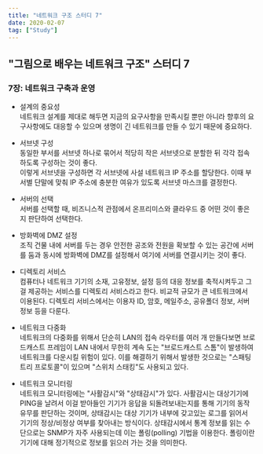 ```yaml
---
title: "네트워크 구조 스터디 7"
date: 2020-02-07
tag: ["Study"]
---
```



## "그림으로 배우는 네트워크 구조" 스터디 7

### 7장: 네트워크 구축과 운영

- 설계의 중요성  
  네트워크 설계를 제대로 해두면 지금의 요구사항을 만족시킬 뿐만 아니라 향후의 요구사항에도 대응할 수 있으며 생명이 긴 네트워크를 만들 수 있기 때문에 중요하다.

- 서브넷 구성  
  동일한 부서를 서브넷 하나로 묶어서 적당히 작은 서브넷으로 분할한 뒤 각각 접속하도록 구성하는 것이 좋다.  
  이렇게 서브넷을 구성하면 각 서브넷에 사설 네트워크 IP 주소를 할당한다. 이때 부서별 단말에 맞춰 IP 주소에 충분한 여유가 있도록 서브넷 마스크를 결정한다.

- 서버의 선택  
  서버를 선택할 때, 비즈니스적 관점에서 온프리미스와 클라우드 중 어떤 것이 좋은지 판단하여 선택한다.

- 방화벽에 DMZ 설정  
  조직 건물 내에 서버를 두는 경우 안전한 공조와 전원을 확보할 수 있는 공간에 서버를 둠과 동시에 방화벽에 DMZ를 설정해서 여기에 서버를 연결시키는 것이 좋다.

- 디렉토리 서비스  
  컴퓨터나 네트워크 기기의 소재, 고유정보, 설정 등의 대응 정보를 축적시켜두고 그걸 제공하는 서비스를 디렉토리 서비스라고 한다. 비교적 규모가 큰 네트워크에서 이용된다. 디렉토리 서비스에서는 이용자 ID, 암호, 메일주소, 공유폴더 정보, 서버 정보 등을 다룬다.

- 네트워크 다중화  
  네트워크의 다중화를 위해서 단순히 LAN의 접속 라우터를 여러 개 만들다보면 브로드캐스트 프레임이 LAN 내에서 무한히 계속 도는 "브로드캐스트 스톰"이 발생하여 네트워크를 다운시킬 위험이 있다. 이를 해결하기 위해서 발생한 것으로는 "스패팅 트리 프로토콜"이 있으며 "스위치 스태킹"도 사용되고 있다.

- 네트워크 모니터링  
  네트워크 모니터링에는 "사활감시"와 "상태감시"가 있다. 사활감시는 대상기기에 PING을 날려서 이걸 받아들인 기기가 응답을 되돌려보내는지를 통해 기기의 동작 유무를 판단하는 것이며, 상태감시는 대상 기기가 내부에 갖고있는 로그를 읽어서 기기의 정상/비정상 여부를 찾아내는 방식이다. 상태감시에서 통계 정보를 읽는 수단으로는 SNMP가 자주 사용되는데 이는 폴링(polling) 기법을 이용한다. 폴링이란 기기에 대해 정기적으로 정보를 읽으러 가는 것을 의미한다.
